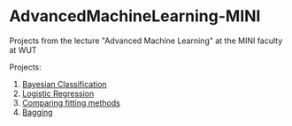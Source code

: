 # AdvancedMachineLearning-MINI
Projects from the lecture "Advanced Machine Learning" at the MINI faculty at WUT

Projects:
1. [Bayesian Classification](https://github.com/LJaremek/AdvancedMachineLearning-MINI/tree/main/task_1)
2. [Logistic Regression](https://github.com/LJaremek/AdvancedMachineLearning-MINI/tree/main/task_2)
3. [Comparing fitting methods](https://github.com/LJaremek/AdvancedMachineLearning-MINI/tree/main/task_3)
4. [Bagging](https://github.com/LJaremek/AdvancedMachineLearning-MINI/tree/main/task_4)
